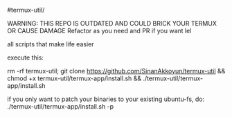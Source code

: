 #termux-util/

WARNING: THIS REPO IS OUTDATED AND COULD BRICK YOUR TERMUX OR CAUSE DAMAGE
Refactor as you need and PR if you want lel

all scripts that make life easier

execute this:

rm -rf termux-util; git clone https://github.com/SinanAkkoyun/termux-util && chmod +x termux-util/termux-app/install.sh && ./termux-util/termux-app/install.sh

if you only want to patch your binaries to your existing ubuntu-fs, do:
./termux-util/termux-app/install.sh -p
